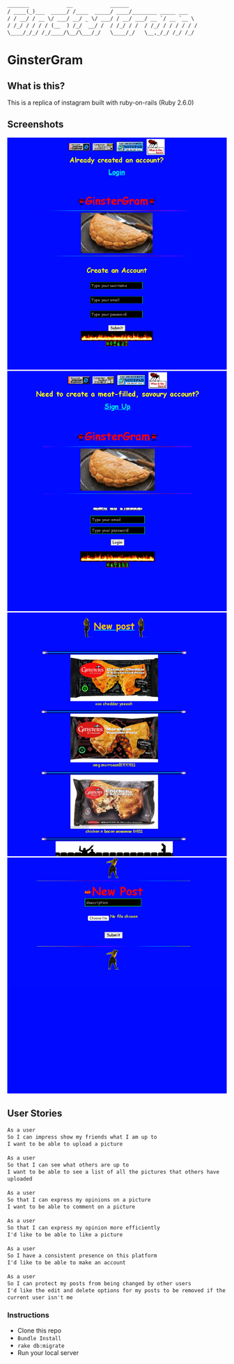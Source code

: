 ```
_______            __            ______
/ ____(_)___  _____/ /____  _____/ ____/________ _____ ___
/ / __/ / __ \/ ___/ __/ _ \/ ___/ / __/ ___/ __ `/ __ `__ \
/ /_/ / / / / (__  ) /_/  __/ /  / /_/ / /  / /_/ / / / / / /
\____/_/_/ /_/____/\__/\___/_/   \____/_/   \__,_/_/ /_/ /_/
```

# GinsterGram

## What is this?

This is a replica of instagram built with ruby-on-rails (Ruby 2.6.0)

## Screenshots

![gg1](https://github.com/wemsteral/instagram_challenge/blob/master/gg1.png)
![gg2](https://github.com/wemsteral/instagram_challenge/blob/master/gg2.png)
![gg3](https://github.com/wemsteral/instagram_challenge/blob/master/gg3.png)
![gg4](https://github.com/wemsteral/instagram_challenge/blob/master/gg4.png)

## User Stories

```
As a user
So I can impress show my friends what I am up to
I want to be able to upload a picture

As a user
So that I can see what others are up to
I want to be able to see a list of all the pictures that others have uploaded

As a user
So that I can express my opinions on a picture
I want to be able to comment on a picture

As a user
So that I can express my opinion more efficiently
I'd like to be able to like a picture

As a user
So I have a consistent presence on this platform
I'd like to be able to make an account

As a user
So I can protect my posts from being changed by other users
I'd like the edit and delete options for my posts to be removed if the current user isn't me

```

### Instructions

- Clone this repo
- `Bundle Install`
- `rake db:migrate`
- Run your local server
